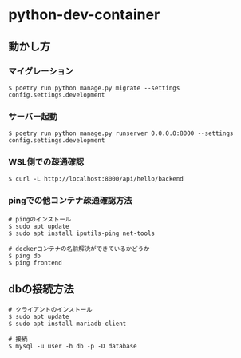# python-dev-container

## 動かし方
### マイグレーション
`$ poetry run python manage.py migrate --settings config.settings.development`
### サーバー起動
`$ poetry run python manage.py runserver 0.0.0.0:8000 --settings config.settings.development`
### WSL側での疎通確認
`$ curl -L http://localhost:8000/api/hello/backend`
### pingでの他コンテナ疎通確認方法
```
# pingのインストール
$ sudo apt update
$ sudo apt install iputils-ping net-tools

# dockerコンテナの名前解決ができているかどうか
$ ping db
$ ping frontend
```
## dbの接続方法
```
# クライアントのインストール
$ sudo apt update
$ sudo apt install mariadb-client

# 接続
$ mysql -u user -h db -p -D database
```
